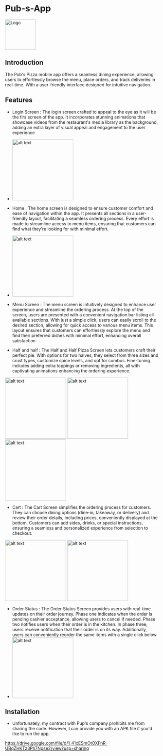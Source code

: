 # Pub-s-App

<img src="https://github.com/YoussifTaha/Pub-s-App/assets/136083166/65d546cb-b758-4ad0-a494-5427a08de9bd" alt="Logo" width="100" align="center"/>


## Introduction
The Pub's Pizza mobile app offers a seamless dining experience, allowing users to effortlessly browse the menu, place orders, and track deliveries in real-time. With a user-friendly interface designed for intuitive navigation.
## Features
- Login Screen : The login screen crafted to appeal to the eye as it will be the firs screen of the app. It incorporates stunning animations that showcase videos from the restaurant's media library as the background, adding an extra layer of visual appeal and engagement to the user experience
- <img src="https://github.com/YoussifTaha/Pub-s-App/assets/136083166/b8862a9f-7410-4008-a1cb-bd47105cede2" alt="alt text" width="200"/>


- Home : The home screen is designed to ensure customer comfort and ease of navigation within the app. It presents all sections in a user-friendly layout, facilitating a seamless ordering process. Every effort is made to streamline access to menu items, ensuring that customers can find what they're looking for with minimal effort.
- <img src="https://github.com/YoussifTaha/Pub-s-App/assets/136083166/4c10dcdf-85a7-4c35-a87f-6775d612f463" alt="alt text" width="200"/>


- Menu Screen : The menu screen is intuitively designed to enhance user experience and streamline the ordering process. At the top of the screen, users are presented with a convenient navigation bar listing all available sections. With just a simple click, users can easily scroll to the desired section, allowing for quick access to various menu items. This layout ensures that customers can effortlessly explore the menu and find their preferred dishes with minimal effort, enhancing overall satisfaction

- Half and half : The Half and Half Pizza Screen lets customers craft their perfect pie. With options for two halves, they select from three sizes and crust types, customize spice levels, and opt for combos. Fine-tuning includes adding extra toppings or removing ingredients, all with captivating animations enhancing the ordering experience.
<img src="https://github.com/YoussifTaha/Pub-s-App/assets/136083166/73a5e1b1-59ae-4183-a51c-853ab17694c5)" alt="alt text" width="200"/>
<img src="https://github.com/YoussifTaha/Pub-s-App/assets/136083166/7fa7a250-3af9-46ab-a135-c6f3e885f60f)" alt="alt text" width="200"/>
<img src="https://github.com/YoussifTaha/Pub-s-App/assets/136083166/9299aa90-2663-4d34-8bf0-b37854aba7a9)" alt="alt text" width="200"/>

- Cart : The Cart Screen simplifies the ordering process for customers. They can choose dining options (dine-in, takeaway, or delivery) and review their order details, including prices, conveniently displayed at the bottom. Customers can add sides, drinks, or special instructions, ensuring a seamless and personalized experience from selection to checkout.
<img src="https://github.com/YoussifTaha/Pub-s-App/assets/136083166/6f1d6309-a645-42a2-a2b7-4a26358d7e42" alt="alt text" width="200"/>
<img src="https://github.com/YoussifTaha/Pub-s-App/assets/136083166/698db2d4-f9f8-42e8-afde-fd3c9ee50115" alt="alt text" width="200"/>

- Order Status : The Order Status Screen provides users with real-time updates on their order journey. Phase one indicates when the order is pending cashier acceptance, allowing users to cancel if needed. Phase two notifies users when their order is in the kitchen. In phase three, users receive notification that their order is on its way. Additionally, users can conveniently reorder the same items with a single click below.
- <img src="https://github.com/YoussifTaha/Pub-s-App/assets/136083166/27eb0f42-49ec-4077-8f34-741caf5f6a73" alt="alt text" width="200"/>



## Installation
- Unfortunately, my contract with Pup's company prohibits me from sharing the code. However, I can provide you with an APK file if you'd like to run the app.

https://drive.google.com/file/d/1_41cESmOtOXFnR-UBqZHKTz3Ph7Npse2/view?usp=sharing
